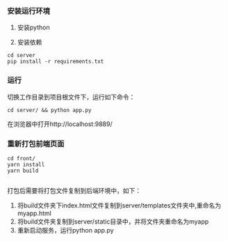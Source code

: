 ### 安装运行环境


1. 安装python

2. 安装依赖

   
```shell
cd server
pip install -r requirements.txt
```

### 运行

切换工作目录到项目根文件下，运行如下命令：

```shell 
cd server/ && python app.py
```
在浏览器中打开http://localhost:9889/


### 重新打包前端页面

```shell 
cd front/
yarn install
yarn build
    
```
打包后需要将打包文件复制到后端环境中，如下：

1. 将build文件夹下index.html文件复制到server/templates文件夹中,重命名为myapp.html
2. 将build文件夹复制到server/static目录中，并将文件夹重命名为myapp
3. 重新启动服务，运行python app.py

